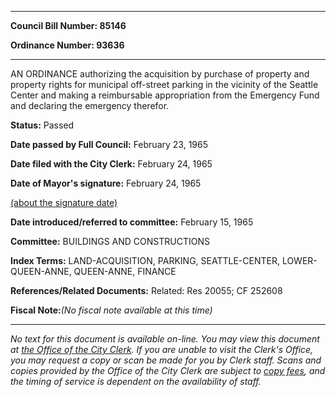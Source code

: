 

********

**Council Bill Number: 85146**
   
**Ordinance Number: 93636**
********

 AN ORDINANCE authorizing the acquisition by purchase of property and property rights for municipal off-street parking in the vicinity of the Seattle Center and making a reimbursable appropriation from the Emergency Fund and declaring the emergency therefor.

**Status:** Passed
   
**Date passed by Full Council:** February 23, 1965
   
**Date filed with the City Clerk:** February 24, 1965
   
**Date of Mayor's signature:** February 24, 1965
   
[(about the signature date)](/~public/approvaldate.htm)
   
   
   
**Date introduced/referred to committee:** February 15, 1965
   
**Committee:** BUILDINGS AND CONSTRUCTIONS
   
   
**Index Terms:** LAND-ACQUISITION, PARKING, SEATTLE-CENTER, LOWER-QUEEN-ANNE, QUEEN-ANNE, FINANCE

**References/Related Documents:** Related: Res 20055; CF 252608

**Fiscal Note:**_(No fiscal note available at this time)_
********

_No text for this document is available on-line. You may view this document at [the Office of the City Clerk](http://www.seattle.gov/leg/clerk/contactUs.htm). If you are unable to visit the Clerk's Office, you may request a copy or scan be made for you by Clerk staff. Scans and copies provided by the Office of the City Clerk are subject to [copy fees](http://clerk.seattle.gov/~public/clerkfees.htm), and the timing of service is dependent on the availability of staff._

